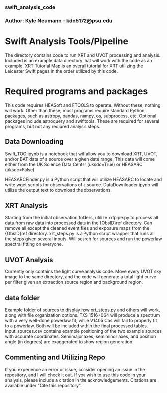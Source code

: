 ### swift_analysis_code
### Author: Kyle Neumann - kdn5172@psu.edu

# Swift Analysis Tools/Pipeline

The directory contains code to run XRT and UVOT processing and analysis. Included is an example data directory that will work with the code as an example. XRT Tutorial Map is an overall tutorial for XRT utilizing the Leicester Swift pages in the order utilized by this code. 

# Required programs and packages

This code requires HEASoft and FTOOLS to operate. Without these, nothing will work. Other than these, most programs require standard Python packages, such as astropy, pandas, numpy, os, subprocess, etc. Optional packages include astroquery and swifttools. These are required for several programs, but not any reqiured analysis steps.

## Data Downloading
Swift_TOO.ipynb is a notebook that will allow you to download XRT, UVOT, and/or BAT data of a source over a given date range. This data will come either from the UK Science Data Center (uksdc=True) or HEASARC (uksdc=False).

HEASARCFinder.py is a Python script that will utilize HEASARC to locate and write wget scripts for observations of a source. DataDownloader.ipynb will utilize the output text to download the observations.

## XRT Analysis
Starting from the initial observation folders, utilize xrtpipe.py to process all data from raw data into processed data in the {ObsID}ref directory. Can remove all except the cleaned event files and exposure maps from the {ObsID}ref directory. xrt_steps.py is a Python script wrapper that runs all the steps given several inputs. Will search for sources and run the powerlaw spectral fitting on everyone.

## UVOT Analysis
Currently only contains the light curve analysis code. Move every UVOT sky image to the same directory, and the code will generate a total light curve per filter given an extraction source region and background region.

## data folder
Example folder of sources to display how xrt_steps.py and others will work, along with file organization options. TXS 1516+064 will produce a spectrum with a very well-done powerlaw fit, while V1405 Cas will fail to properly fit to a powerlaw. Both will be included within the final processed tables. input_sources.csv contains example positioning of the two example sources with accurate coordinates. Semimajor axes, semiminor axes, and position angle (in degrees) are exaggerated to show region generation.

## Commenting and Utilizing Repo
If you experience an error or issue, consider opening an issue in the repository, and I will check it out. If you wish to use this code in your analysis, please include a citation in the acknowledgements. Citations are available under "Cite this repository".

